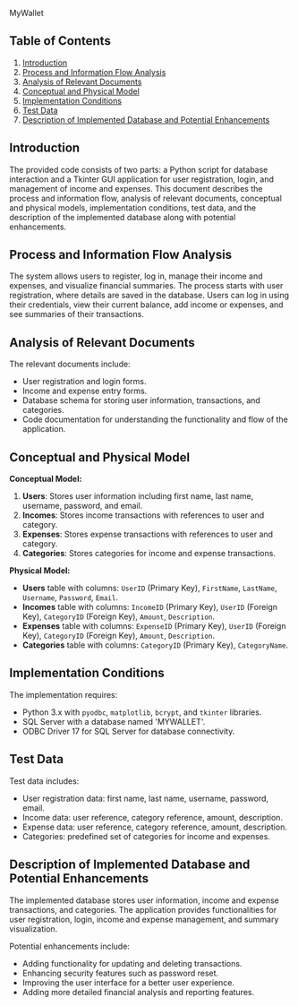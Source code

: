 MyWallet

## Table of Contents

1. [Introduction](#introduction)
2. [Process and Information Flow Analysis](#process-and-information-flow-analysis)
3. [Analysis of Relevant Documents](#analysis-of-relevant-documents)
4. [Conceptual and Physical Model](#conceptual-and-physical-model)
5. [Implementation Conditions](#implementation-conditions)
6. [Test Data](#test-data)
7. [Description of Implemented Database and Potential Enhancements](#description-of-implemented-database-and-potential-enhancements)

## Introduction
The provided code consists of two parts: a Python script for database interaction and a Tkinter GUI application for user registration, login, and management of income and expenses. This document describes the process and information flow, analysis of relevant documents, conceptual and physical models, implementation conditions, test data, and the description of the implemented database along with potential enhancements.

## Process and Information Flow Analysis
The system allows users to register, log in, manage their income and expenses, and visualize financial summaries. The process starts with user registration, where details are saved in the database. Users can log in using their credentials, view their current balance, add income or expenses, and see summaries of their transactions.

## Analysis of Relevant Documents
The relevant documents include:
- User registration and login forms.
- Income and expense entry forms.
- Database schema for storing user information, transactions, and categories.
- Code documentation for understanding the functionality and flow of the application.

## Conceptual and Physical Model
**Conceptual Model:**
1. **Users**: Stores user information including first name, last name, username, password, and email.
2. **Incomes**: Stores income transactions with references to user and category.
3. **Expenses**: Stores expense transactions with references to user and category.
4. **Categories**: Stores categories for income and expense transactions.

**Physical Model:**
- **Users** table with columns: `UserID` (Primary Key), `FirstName`, `LastName`, `Username`, `Password`, `Email`.
- **Incomes** table with columns: `IncomeID` (Primary Key), `UserID` (Foreign Key), `CategoryID` (Foreign Key), `Amount`, `Description`.
- **Expenses** table with columns: `ExpenseID` (Primary Key), `UserID` (Foreign Key), `CategoryID` (Foreign Key), `Amount`, `Description`.
- **Categories** table with columns: `CategoryID` (Primary Key), `CategoryName`.

## Implementation Conditions
The implementation requires:
- Python 3.x with `pyodbc`, `matplotlib`, `bcrypt`, and `tkinter` libraries.
- SQL Server with a database named 'MYWALLET'.
- ODBC Driver 17 for SQL Server for database connectivity.

## Test Data
Test data includes:
- User registration data: first name, last name, username, password, email.
- Income data: user reference, category reference, amount, description.
- Expense data: user reference, category reference, amount, description.
- Categories: predefined set of categories for income and expenses.

## Description of Implemented Database and Potential Enhancements
The implemented database stores user information, income and expense transactions, and categories. The application provides functionalities for user registration, login, income and expense management, and summary visualization.

Potential enhancements include:
- Adding functionality for updating and deleting transactions.
- Enhancing security features such as password reset.
- Improving the user interface for a better user experience.
- Adding more detailed financial analysis and reporting features.
